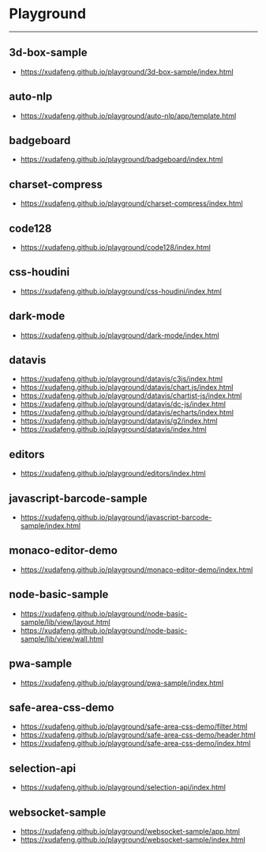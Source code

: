 # Playground

---

<!-- GITCONTRIBUTOR_START -->
## 3d-box-sample
- https://xudafeng.github.io/playground/3d-box-sample/index.html
## auto-nlp
- https://xudafeng.github.io/playground/auto-nlp/app/template.html
## badgeboard
- https://xudafeng.github.io/playground/badgeboard/index.html
## charset-compress
- https://xudafeng.github.io/playground/charset-compress/index.html
## code128
- https://xudafeng.github.io/playground/code128/index.html
## css-houdini
- https://xudafeng.github.io/playground/css-houdini/index.html
## dark-mode
- https://xudafeng.github.io/playground/dark-mode/index.html
## datavis
- https://xudafeng.github.io/playground/datavis/c3js/index.html
- https://xudafeng.github.io/playground/datavis/chart.js/index.html
- https://xudafeng.github.io/playground/datavis/chartist-js/index.html
- https://xudafeng.github.io/playground/datavis/dc-js/index.html
- https://xudafeng.github.io/playground/datavis/echarts/index.html
- https://xudafeng.github.io/playground/datavis/g2/index.html
- https://xudafeng.github.io/playground/datavis/index.html
## editors
- https://xudafeng.github.io/playground/editors/index.html
## javascript-barcode-sample
- https://xudafeng.github.io/playground/javascript-barcode-sample/index.html
## monaco-editor-demo
- https://xudafeng.github.io/playground/monaco-editor-demo/index.html
## node-basic-sample
- https://xudafeng.github.io/playground/node-basic-sample/lib/view/layout.html
- https://xudafeng.github.io/playground/node-basic-sample/lib/view/wall.html
## pwa-sample
- https://xudafeng.github.io/playground/pwa-sample/index.html
## safe-area-css-demo
- https://xudafeng.github.io/playground/safe-area-css-demo/filter.html
- https://xudafeng.github.io/playground/safe-area-css-demo/header.html
- https://xudafeng.github.io/playground/safe-area-css-demo/index.html
## selection-api
- https://xudafeng.github.io/playground/selection-api/index.html
## websocket-sample
- https://xudafeng.github.io/playground/websocket-sample/app.html
- https://xudafeng.github.io/playground/websocket-sample/index.html
<!-- Updated at 2022-09-09 13:36 -->
<!-- GITCONTRIBUTOR_END -->